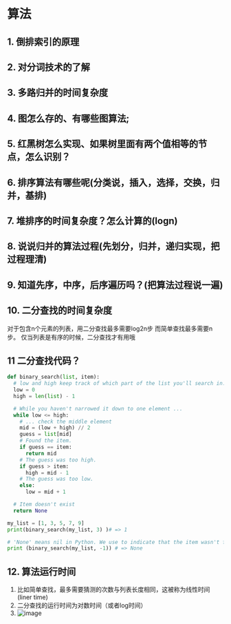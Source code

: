 # 算法

## 1. 倒排索引的原理

## 2. 对分词技术的了解

## 3. 多路归并的时间复杂度

## 4. 图怎么存的、有哪些图算法;

## 5. 红黑树怎么实现、如果树里面有两个值相等的节点，怎么识别？

## 6. 排序算法有哪些呢(分类说，插入，选择，交换，归并，基排)

## 7. 堆排序的时间复杂度？怎么计算的(logn)

## 8. 说说归并的算法过程(先划分，归并，递归实现，把过程理清)

## 9. 知道先序，中序，后序遍历吗？(把算法过程说一遍)

## 10. 二分查找的时间复杂度

对于包含n个元素的列表，用二分查找最多需要log2n步 而简单查找最多需要n步。
仅当列表是有序的时候，二分查找才有用哦

## 11 二分查找代码？

```python
def binary_search(list, item):
  # low and high keep track of which part of the list you'll search in.
  low = 0
  high = len(list) - 1

  # While you haven't narrowed it down to one element ...
  while low <= high:
    # ... check the middle element
    mid = (low + high) // 2
    guess = list[mid]
    # Found the item.
    if guess == item:
      return mid
    # The guess was too high.
    if guess > item:
      high = mid - 1
    # The guess was too low.
    else:
      low = mid + 1

  # Item doesn't exist
  return None

my_list = [1, 3, 5, 7, 9]
print(binary_search(my_list, 3) )# => 1

# 'None' means nil in Python. We use to indicate that the item wasn't found.
print (binary_search(my_list, -1)) # => None
```

## 12. 算法运行时间

1. 比如简单查找，最多需要猜测的次数与列表长度相同，这被称为线性时间(liner time)
2. 二分查找的运行时间为对数时间（或者log时间）
3. ![image](http://static.lovedata.net/jpg/2018/7/3/e9e9fd4e549ef022c5e0d0769fa460e6.jpg)